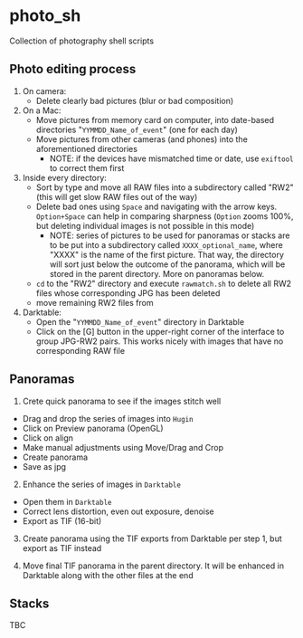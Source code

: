 # photo_sh
Collection of photography shell scripts

## Photo editing process
 1. On camera:
    * Delete clearly bad pictures (blur or bad composition)
 2. On a Mac:
    * Move pictures from memory card on computer, into date-based directories "`YYMMDD_Name_of_event`" (one for each day)
    * Move pictures from other cameras (and phones) into the aforementioned directories
      * NOTE: if the devices have mismatched time or date, use `exiftool` to correct them first
 3. Inside every directory:
    * Sort by type and move all RAW files into a subdirectory called "RW2" (this will get slow RAW files out of the way)
    * Delete bad ones using `Space` and navigating with the arrow keys. `Option+Space` can help in comparing sharpness (`Option` zooms 100%, but deleting individual images is not possible in this mode)
      * NOTE: series of pictures to be used for panoramas or stacks are to be put into a subdirectory called `XXXX_optional_name`, where "XXXX" is the name of the first picture. That way, the directory will sort just below the outcome of the panorama, which will be stored in the parent directory. More on panoramas below. 
    * `cd` to the "RW2" directory and execute `rawmatch.sh` to delete all RW2 files whose corresponding JPG has been deleted
    * move remaining RW2 files from 
 4. Darktable:
    * Open the "`YYMMDD_Name_of_event`" directory in Darktable
    * Click on the [G] button in the upper-right corner of the interface to group JPG-RW2 pairs. This works nicely with images that have no corresponding RAW file

## Panoramas
1. Crete quick panorama to see if the images stitch well
 * Drag and drop the series of images into `Hugin`
 * Click on Preview panorama (OpenGL)
 * Click on align
 * Make manual adjustments using Move/Drag and Crop
 * Create panorama
 * Save as jpg

2. Enhance the series of images in `Darktable`
 * Open them in `Darktable`
 * Correct lens distortion, even out exposure, denoise
 * Export as TIF (16-bit)
 
3. Create panorama using the TIF exports from Darktable per step 1, but export as TIF instead

4. Move final TIF panorama in the parent directory. It will be enhanced in Darktable along with the other files at the end

## Stacks
TBC
